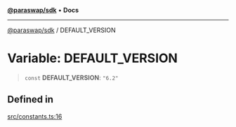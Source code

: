 [**@paraswap/sdk**](../README.md) • **Docs**

***

[@paraswap/sdk](../globals.md) / DEFAULT\_VERSION

# Variable: DEFAULT\_VERSION

> `const` **DEFAULT\_VERSION**: `"6.2"`

## Defined in

[src/constants.ts:16](https://github.com/paraswap/paraswap-sdk/blob/master/src/constants.ts#L16)

